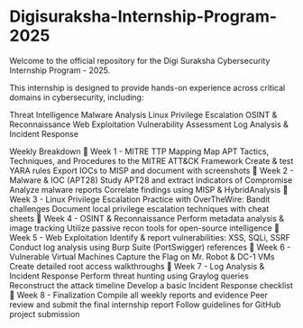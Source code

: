 # Digisuraksha-Internship-Program-2025
Welcome to the official repository for the Digi Suraksha Cybersecurity Internship Program - 2025.

This internship is designed to provide hands-on experience across critical domains in cybersecurity, including:

Threat Intelligence
Malware Analysis
Linux Privilege Escalation
OSINT & Reconnaissance
Web Exploitation
Vulnerability Assessment
Log Analysis & Incident Response

Weekly Breakdown
🔹 Week 1 - MITRE TTP Mapping
Map APT Tactics, Techniques, and Procedures to the MITRE ATT&CK Framework
Create & test YARA rules
Export IOCs to MISP and document with screenshots
🔹 Week 2 - Malware & IOC (APT28)
Study APT28 and extract Indicators of Compromise
Analyze malware reports
Correlate findings using MISP & HybridAnalysis
🔹 Week 3 - Linux Privilege Escalation
Practice with OverTheWire: Bandit challenges
Document local privilege escalation techniques with cheat sheets
🔹 Week 4 - OSINT & Reconnaissance
Perform metadata analysis & image tracking
Utilize passive recon tools for open-source intelligence
🔹 Week 5 - Web Exploitation
Identify & report vulnerabilities: XSS, SQLi, SSRF
Conduct log analysis using Burp Suite (PortSwigger) references
🔹 Week 6 - Vulnerable Virtual Machines
Capture the Flag on Mr. Robot & DC-1 VMs
Create detailed root access walkthroughs
🔹 Week 7 - Log Analysis & Incident Response
Perform threat hunting using Graylog queries
Reconstruct the attack timeline
Develop a basic Incident Response checklist
🔹 Week 8 - Finalization
Compile all weekly reports and evidence
Peer review and submit the final internship report
Follow guidelines for GitHub project submission

